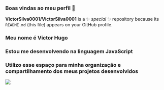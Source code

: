 ### Boas vindas ao meu perfil 💙 

**VictorSilva0001/VictorSilva0001** is a ✨ _special_ ✨ repository because its `README.md` (this file) appears on your GitHub profile.
### Meu nome é Victor Hugo
### Estou me desenvolvendo na linguagem JavaScript
### Utilizo esse espaço para minha organização e compartilhamento dos meus projetos desenvolvidos
![](https://c.tenor.com/RaZNgdYw6SUAAAAC/tenor.gif)
